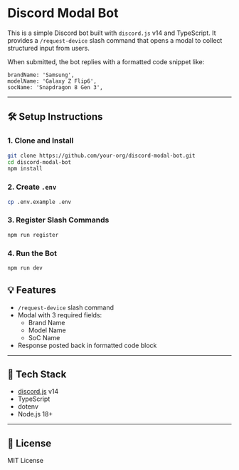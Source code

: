 # Discord Modal Bot

This is a simple Discord bot built with `discord.js` v14 and TypeScript. It provides a `/request-device` slash command that opens a modal to collect structured input from users.

When submitted, the bot replies with a formatted code snippet like:

```
brandName: 'Samsung',
modelName: 'Galaxy Z Flip6',
socName: 'Snapdragon 8 Gen 3',
```

---

## 🛠️ Setup Instructions

### 1. Clone and Install

```bash
git clone https://github.com/your-org/discord-modal-bot.git
cd discord-modal-bot
npm install
```

### 2. Create `.env`

```bash
cp .env.example .env
```

### 3. Register Slash Commands

```bash
npm run register
```

### 4. Run the Bot

```bash
npm run dev
```

## 💡 Features

- `/request-device` slash command
- Modal with 3 required fields:
  - Brand Name
  - Model Name
  - SoC Name
- Response posted back in formatted code block

---

## 🧱 Tech Stack

- [discord.js](https://discord.js.org) v14
- TypeScript
- dotenv
- Node.js 18+

---

## 📝 License

MIT License
